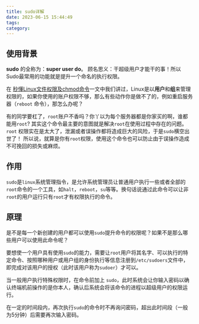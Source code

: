 ```yaml
---
title: sudo详解
date: 2023-06-15 15:44:49
tags:
category:
---
```



## 使用背景

**sudo** 的全称为：**super user do**。 顾名思义：干超级用户才能干的事！所以Sudo最常用的功能就是提升一个命名的执行权限。

在 [秒懂Linux文件权限及chmod命令](https://link.zhihu.com/?target=https%3A//blog.csdn.net/ShuSheng0007/article/details/105343009)一文中我们讲过，Linux是以**用户**和**组**来管理权限的，如果你使用的账户权限不够，那么有些动作你是做不了的，例如重启服务器（`reboot` 命令），那怎么办呢？

有的同学要杠了，`root`账户不香吗？你丫以为每个服务器都是你家买的啊，谁都能用`root`? 其实这个命令最主要的意图就是解决`root`在使用过程中存在的问题。`root` 权限实在是太大了，泄漏或者误操作都将造成巨大的风险，于是`sudo`横空出世了！ 所以说，就算是你有`root`权限，使用这个命令也可以防止由于误操作造成不可挽回的损失或麻烦。

<!-- more -->

## 作用

`sudo`是`linux`系统管理指令，是允许系统管理员让普通用户执行一些或者全部的`root`命令的一个工具，如`halt`，`reboot`，`su`等等。换句话说通过此命令可以让非`root`的用户运行只有`root`才有权限执行的命令。

## 原理

是不是每一个新创建的用户都可以使用`sudo`提升命令的权限呢？如果不是那么哪些用户可以使用此命令呢？

要想使一个用户具有使用`sudo`的能力，需要让`root`用户将其名字、可以执行的特定命令、按照哪种用户或用户组的身份执行等信息注册到`/etc/sudoers`文件中，即完成对该用户的授权（此时该用户称为`sudoer`）才可以。

当一般用户执行特殊权限时，在命令前加上 `sudo`，此时系统会让你输入密码以确认终端机前操作的是你本人，确认后系统会将该命令的进程以超级用户的权限运行。

在一定的时间段内，再次执行`sudo`的命令时不再询问密码，超出此时间段（一般为5分钟）后需要再次输入密码。
